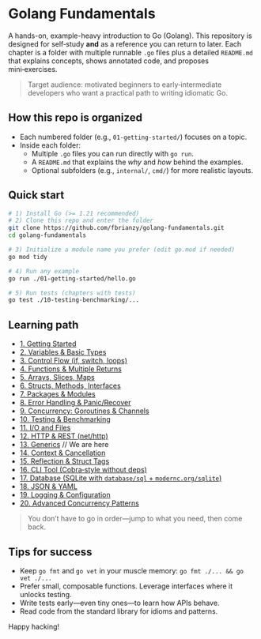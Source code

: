 # Golang Fundamentals

A hands-on, example-heavy introduction to Go (Golang). This repository is designed for self‑study **and** as a reference you can return to later. Each chapter is a folder with multiple runnable `.go` files plus a detailed `README.md` that explains concepts, shows annotated code, and proposes mini‑exercises.

> Target audience: motivated beginners to early‑intermediate developers who want a practical path to writing idiomatic Go.

## How this repo is organized

- Each numbered folder (e.g., `01-getting-started/`) focuses on a topic.
- Inside each folder:
  - Multiple `.go` files you can run directly with `go run`.
  - A `README.md` that explains the *why* and *how* behind the examples.
  - Optional subfolders (e.g., `internal/`, `cmd/`) for more realistic layouts.

## Quick start

```bash
# 1) Install Go (>= 1.21 recommended)
# 2) Clone this repo and enter the folder
git clone https://github.com/fbrianzy/golang-fundamentals.git
cd golang-fundamentals

# 3) Initialize a module name you prefer (edit go.mod if needed)
go mod tidy

# 4) Run any example
go run ./01-getting-started/hello.go

# 5) Run tests (chapters with tests)
go test ./10-testing-benchmarking/...
```

## Learning path

- [1. Getting Started](https://github.com/fbrianzy/golang-fundamentals/tree/main/01-getting-started)
- [2. Variables & Basic Types](https://github.com/fbrianzy/golang-fundamentals/tree/main/02-variables-and-types)
- [3. Control Flow (if, switch, loops)](https://github.com/fbrianzy/golang-fundamentals/tree/main/03-control-flow)
- [4. Functions & Multiple Returns](https://github.com/fbrianzy/golang-fundamentals/tree/main/04-functions)
- [5. Arrays, Slices, Maps](https://github.com/fbrianzy/golang-fundamentals/tree/main/05-collections)
- [6. Structs, Methods, Interfaces](https://github.com/fbrianzy/golang-fundamentals/tree/main/06-structs-methods-interfaces)
- [7. Packages & Modules](https://github.com/fbrianzy/golang-fundamentals/tree/main/07-packages-and-modules)
- [8. Error Handling & Panic/Recover](https://github.com/fbrianzy/golang-fundamentals/tree/main/08-errors-and-panic)
- [9. Concurrency: Goroutines & Channels](https://github.com/fbrianzy/golang-fundamentals/tree/main/09-concurrency-basics)
- [10. Testing & Benchmarking](https://github.com/fbrianzy/golang-fundamentals/tree/main/10-testing-and-benchmarking)
- [11. I/O and Files](https://github.com/fbrianzy/golang-fundamentals/tree/main/11-io-and-files)
- [12. HTTP & REST (net/http)](https://github.com/fbrianzy/golang-fundamentals/tree/main/12-http-and-rest)
- [13. Generics](https://github.com/fbrianzy/golang-fundamentals/tree/main/13-generics) // We are here
- [14. Context & Cancellation]()
- [15. Reflection & Struct Tags]()
- [16. CLI Tool (Cobra‑style without deps)]()
- [17. Database (SQLite with `database/sql` + `modernc.org/sqlite`)]()
- [18. JSON & YAML]()
- [19. Logging & Configuration]()
- [20. Advanced Concurrency Patterns]()

> You don’t have to go in order—jump to what you need, then come back.

## Tips for success

- Keep `go fmt` and `go vet` in your muscle memory: `go fmt ./... && go vet ./...`
- Prefer small, composable functions. Leverage interfaces where it unlocks testing.
- Write tests early—even tiny ones—to learn how APIs behave.
- Read code from the standard library for idioms and patterns.

Happy hacking!

